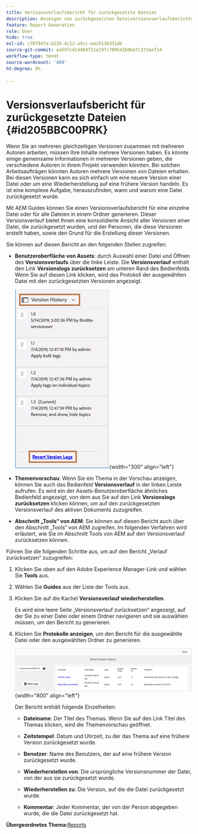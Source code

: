 ```yaml
---
title: Versionsverlaufsbericht für zurückgesetzte Dateien
description: Anzeigen von zurückgesetzten Dateiversionsverlaufsberichten in AEM Guides. Erfahren Sie, wie Sie über die Benutzeroberfläche von Assets, die Themenvorschau und die Auswahl von AEM-Tools auf die Versionsprotokolle zurücksetzen können.
feature: Report Generation
role: User
hide: true
exl-id: c787947a-b235-4c12-a9cc-eac5136d31db
source-git-commit: ea597cd14469f21e197c700542b9be7c373aef14
workflow-type: tm+mt
source-wordcount: '469'
ht-degree: 0%

---
```


# Versionsverlaufsbericht für zurückgesetzte Dateien {#id205BBC00PRK}

Wenn Sie an mehreren gleichzeitigen Versionen zusammen mit mehreren Autoren arbeiten, müssen Ihre Inhalte mehrere Versionen haben. Es könnte einige gemeinsame Informationen in mehreren Versionen geben, die verschiedene Autoren in ihrem Projekt verwenden könnten. Bei solchen Arbeitsaufträgen könnten Autoren mehrere Versionen von Dateien erhalten. Bei diesen Versionen kann es sich einfach um eine neuere Version einer Datei oder um eine Wiederherstellung auf eine frühere Version handeln. Es ist eine komplexe Aufgabe, herauszufinden, wann und warum eine Datei zurückgesetzt wurde.

Mit AEM Guides können Sie einen Versionsverlaufsbericht für eine einzelne Datei oder für alle Dateien in einem Ordner generieren. Dieser Versionsverlauf bietet Ihnen eine konsolidierte Ansicht aller Versionen einer Datei, die zurückgesetzt wurden, und der Personen, die diese Versionen erstellt haben, sowie den Grund für die Erstellung dieser Versionen.

Sie können auf diesen Bericht an den folgenden Stellen zugreifen:

- **Benutzeroberfläche von Assets**: durch Auswahl einer Datei und Öffnen des **Versionsverlaufs** über die linke Leiste. Die **Versionsverlauf** enthält den Link **Versionslogs zurücksetzen** am unteren Rand des Bedienfelds. Wenn Sie auf diesen Link klicken, wird das Protokoll der ausgewählten Datei mit den zurückgesetzten Versionen angezeigt.

  ![](images/revert-log-from-assets-ui.png){width="300" align="left"}

- **Themenvorschau**: Wenn Sie ein Thema in der Vorschau anzeigen, können Sie auch das Bedienfeld **Versionsverlauf** in der linken Leiste aufrufen. Es wird ein der Assets-Benutzeroberfläche ähnliches Bedienfeld angezeigt, von dem aus Sie auf den Link **Versionslogs zurücksetzen** klicken können, um auf den zurückgesetzten Versionsverlauf des aktiven Dokuments zuzugreifen.

- **Abschnitt „Tools“ von AEM**: Sie können auf diesen Bericht auch über den Abschnitt „Tools“ von AEM zugreifen. Im folgenden Verfahren wird erläutert, wie Sie im Abschnitt Tools von AEM auf den Versionsverlauf zurücksetzen können.


Führen Sie die folgenden Schritte aus, um auf den Bericht „Verlauf zurücksetzen“ zuzugreifen:

1. Klicken Sie oben auf den Adobe Experience Manager-Link und wählen Sie **Tools** aus.

1. Wählen Sie **Guides** aus der Liste der Tools aus.

1. Klicken Sie auf die Kachel **Versionsverlauf wiederherstellen**.

   Es wird eine leere Seite „Versionsverlauf zurücksetzen“ angezeigt, auf der Sie zu einer Datei oder einem Ordner navigieren und sie auswählen müssen, um den Bericht zu generieren.

1. Klicken Sie **Protokolle anzeigen**, um den Bericht für die ausgewählte Datei oder den ausgewählten Ordner zu generieren.

   ![](images/revert-version-history-report.png){width="800" align="left"}

   Der Bericht enthält folgende Einzelheiten:

   - **Dateiname**: Der Titel des Themas. Wenn Sie auf den Link Titel des Themas klicken, wird die Themenvorschau geöffnet.

   - **Zeitstempel**: Datum und Uhrzeit, zu der das Thema auf eine frühere Version zurückgesetzt wurde.

   - **Benutzer**: Name des Benutzers, der auf eine frühere Version zurückgesetzt wurde.

   - **Wiederherstellen von**: Die ursprüngliche Versionsnummer der Datei, von der aus sie zurückgesetzt wurde.

   - **Wiederherstellen zu**: Die Version, auf die die Datei zurückgesetzt wurde.

   - **Kommentar**: Jeder Kommentar, der von der Person abgegeben wurde, die die Datei zurückgesetzt hat.


**Übergeordnetes Thema:**&#x200B;[ Reports](reports-intro.md)
